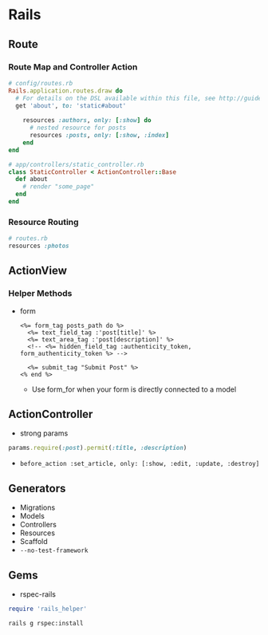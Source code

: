 # Rails
## Route
### Route Map and Controller Action
```ruby
# config/routes.rb
Rails.application.routes.draw do
  # For details on the DSL available within this file, see http://guides.rubyonrails.org/routing.html
  get 'about', to: 'static#about'
  
    resources :authors, only: [:show] do
      # nested resource for posts
      resources :posts, only: [:show, :index]
    end
end

# app/controllers/static_controller.rb
class StaticController < ActionController::Base
  def about
    # render "some_page"
  end
end
```
### Resource Routing
```ruby
# routes.rb
resources :photos
```

## ActionView
### Helper Methods
- form
    ```erb
    <%= form_tag posts_path do %>
      <%= text_field_tag :'post[title]' %>
      <%= text_area_tag :'post[description]' %>
      <!-- <%= hidden_field_tag :authenticity_token, form_authenticity_token %> -->
    
      <%= submit_tag "Submit Post" %>
    <% end %>
    ```
    - Use form_for when your form is directly connected to a model

## ActionController
- strong params
```ruby
params.require(:post).permit(:title, :description)
```

- ``before_action :set_article, only: [:show, :edit, :update, :destroy]``

## Generators
- Migrations
- Models
- Controllers
- Resources
- Scaffold
- ``--no-test-framework``

## Gems
- rspec-rails
```ruby
require 'rails_helper'
```
```bash
rails g rspec:install
```